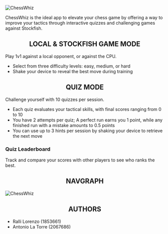 ![ChessWhiz](https://github.com/LRalli/ChessWhiz/blob/master/docs/ChessWhiz.png)

ChessWhiz is the ideal app to elevate your chess game by offering a way to improve your tactics through interactive quizzes and challenging games against Stockfish.

<h2 align="center">LOCAL & STOCKFISH GAME MODE</h2>
Play 1v1 against a local opponent, or against the CPU.

  * Select from three difficulty levels: easy, medium, or hard
  * Shake your device to reveal the best move during training

<h2 align="center">QUIZ MODE</h2>
Challenge yourself with 10 quizzes per session.

 * Each quiz evaluates your tactical skills, with final scores ranging from 0 to 10
 * You have 2 attempts per quiz; A perfect run earns you 1 point, while any finished run with a mistake amounts to 0.5 points
 * You can use up to 3 hints per session by shaking your device to retrieve the next move


### Quiz Leaderboard
Track and compare your scores with other players to see who ranks the best.

<h2 align="center">NAVGRAPH</h2>

![ChessWhiz](https://github.com/LRalli/ChessWhiz/blob/master/docs/NavGraph.png)

<h2 align="center">AUTHORS</h2>
  
- Ralli Lorenzo (1853661)
- Antonio La Torre (2067686)
